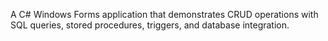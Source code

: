 A C# Windows Forms application that demonstrates CRUD operations with SQL queries, stored procedures, triggers, and database integration.

